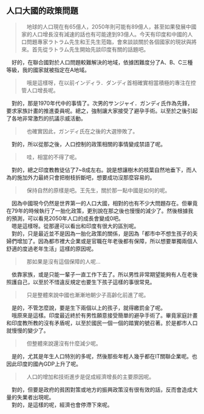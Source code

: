 ## 人口大國的政策問題
> 　地球的人口現在有65億人，2050年則可能有89億人，甚至如果發展中國家的人口增長沒有減速的話也有可能達到93億人。今天有印度和中國的人口問題專家ラトラム先生和王先生蒞臨，會來談談關於各個國家的現狀與將來。首先從ラトラム先生開始先談印度有關的話題吧。  

　好的，在聯合國對於人口問題較難解決的地域，依據困難度分了A、B、C三種等級，我的國家就被指定在A地域。  

> 　哦是這樣呀，在以前インディラ．ダンディ首相確實相當積極的專注在控管人口增長呢。  

　對的，那是1970年代中的事情了。次男的サンジャイ．ガンディ氏作為先鋒，要求家族計畫的推進委員呢。總之，強制讓大家接受了避孕手術。以至於之後引起了各地非常激烈的抗議示威活動。  

> 　也確實因此，ガンディ氏在之後的大選慘敗了。  

　對的，所以從那之後，人口控制的政策相關的事情變成禁語了呢。  

> 　哇，相當的不得了呢。

　對的，總之印度教教徒佔了7~8成左右。說是想讓樹木的枝葉自然地垂下，而人為的施加外力最終只會把樹枝折斷吧，想要成功沒那麼容易的。  

> 　保持自然的原樣是吧。王先生，關於那一點中國是如何的呢。  

　因為中國現今仍然是世界第一的人口大國，相對的也有不少大問題存在。但畢竟在79年的時候執行了一胎化政策，更別說在那之後也慢慢的減少了。然後根據我的預測，可以看見2050年人口的成長會變成0吧。  
　嗯是這樣呀。從那邊可以看出和印度有很大的區別呢。  
　對的，只是最近並不是因為一胎化政策的關係，是因為「都市中不想生孩子的夫婦們增加了。因為都市裡大企業或是官職在年老後都有保障，所以想要單獨兩個人舒適的度過老年生活」這樣的原因呢。  

> 　那如果是沒有這個保障的人呢...  

　依靠家族，或是只能一輩子一直工作下去了。所以男性非常期望能夠有人在老後照護自己，以至於不惜違反規定也要生下孩子這樣的事很常見。  

> 　只是整體來說中國也漸漸地朝少子高齡化前進了呢。  

　是的，不管怎麼說，要是生下兩個以上的孩子，就得繳罰金了呢。  
　哦原來是這樣。印度最近終於有男性願意接受簡單的避孕手術了。畢竟家庭計畫和印度教所教的沒有矛盾呢，以至於國民一個一個的踏實的號召著。於是都市人口就慢慢的變少了。  

> 　但整體來說還沒有什麼減少呢。

　是的，尤其是年生人口特別的多呢，然後那些年輕人幾乎都在IT關聯企業呢。也因此印度的國內GDP上升了呢。  

> 　人口的增加和技術進步是促成經濟增長的主要原因呢。

　對的，但要是政府的貧困對策或地方的振興政策沒有很有效的話，反而會造成大量的失業者出現呢。  
　對的，是這樣的呢，經濟也會停滯下來呢。
